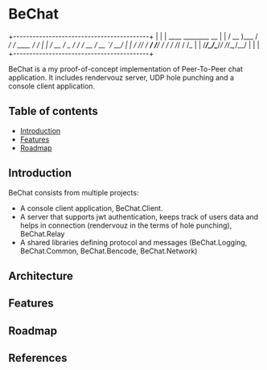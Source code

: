 BeChat
=================================================

+------------------------------------------+
|                                          |
|       ____       ________          __    |
|      / __ )___  / ____/ /_  ____ _/ /_   |
|     / __  / _ \/ /   / __ \/ __ `/ __/   |
|    / /_/ /  __/ /___/ / / / /_/ / /_     |
|   /_____/\___/\____/_/ /_/\__,_/\__/     |
|                                          |
+------------------------------------------+
        
BeChat is a my proof-of-concept implementation of Peer-To-Peer chat application. It includes rendervouz server, UDP hole punching and a console client application.


Table of contents
-----------------

* [Introduction](#introduction)
* [Features](#features)
* [Roadmap](#roadmap)

Introduction
------------

BeChat consists from multiple projects:

- A console client application, BeChat.Client. 
- A server that supports jwt authentication, keeps track of users data and helps in connection (rendervouz in the terms of hole punching), BeChat.Relay
- A shared libraries defining protocol and messages (BeChat.Logging, BeChat.Common, BeChat.Bencode, BeChat.Network)

Architecture
-----------

Features
------------

Roadmap
------------

References 
------------

